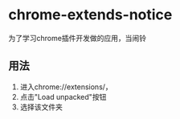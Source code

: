 # chrome-extends-notice
为了学习chrome插件开发做的应用，当闹铃

## 用法
1. 进入chrome://extensions/，
2. 点击"Load unpacked"按钮
3. 选择该文件夹

